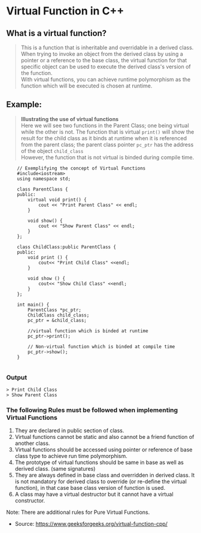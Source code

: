 # Virtual Function in C++

 ## What is a virtual function? 
> This is a function that is inheritable and overridable in a derived class.
> When trying to invoke an object from the derived class by using a pointer or a reference to the base class, the virtual function for that specific object can be used to execute the derived class's version of the function.  
> With virtual functions, you can achieve runtime polymorphism as the function which will be executed is chosen at runtime.

## Example: 
> **Illustrating the use of virtual functions** <br />
> Here we will see two functions in the Parent Class; one being virtual while the other is not.
> The function that is virtual `print()` will show the result for the child class as it binds at runtime when it is referenced from the parent class; the parent class pointer `pc_ptr` has the address of the object `child_class` <br />
> However, the function that is not virtual is binded during compile time. 
```
    // Exemplifying the concept of Virtual Functions 
    #include<iostream> 
    using namespace std; 
    
    class ParentClass { 
    public: 
        virtual void print() {
            cout << "Print Parent Class" << endl; 
        } 
    
        void show() { 
            cout << "Show Parent Class" << endl; 
        } 
    }; 
    
    class ChildClass:public ParentClass { 
    public: 
        void print () { 
            cout<< "Print Child Class" <<endl;
        } 
    
        void show () { 
            cout<< "Show Child Class" <<endl; 
        } 
    }; 
    
    int main() { 
        ParentClass *pc_ptr; 
        ChildClass child_class; 
        pc_ptr = &child_class; 
        
        //virtual function which is binded at runtime 
        pc_ptr->print();  
        
        // Non-virtual function which is binded at compile time 
        pc_ptr->show();  
    } 


```

### Output
```
> Print Child Class
> Show Parent Class
```

### The following Rules must be followed when implementing Virtual Functions
1. They are declared in public section of class.
2. Virtual functions cannot be static and also cannot be a friend function of another class.
3. Virtual functions should be accessed using pointer or reference of base class type to achieve run time polymorphism.
4. The prototype of virtual functions should be same in base as well as derived class. (same signatures) 
5. They are always defined in base class and overridden in derived class. It is not mandatory for derived class to override (or re-define the virtual function), in that case base class version of function is used.
6. A class may have a virtual destructor but it cannot have a virtual constructor.

Note: There are additional rules for Pure Virtual Functions. 


- Source: https://www.geeksforgeeks.org/virtual-function-cpp/
